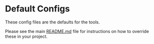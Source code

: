 # Default Configs

These config files are the defaults for the tools.

Please see the main [README.md](./../README.md) file for instructions on how to override these in your project.

